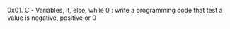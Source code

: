 0x01. C - Variables, if, else, while
0 : write a programming code that test a value is negative, positive or 0
